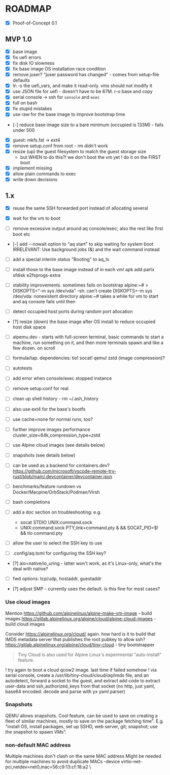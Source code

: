 # ROADMAP

- [x] Proof-of-Concept 0.1

## MVP 1.0

- [x] base image
- [x] fix uefi errors
- [x] fix disk IO slowness
- [x] fix base image OS installation race condition
- [x] remove juser? "juser password has changed" - comes from setup-file defaults
- [x] ln -s the uefi_vars, and make it read-only. vms should not modify it
- [x] use JSON file for uefi - doesn't have to be 67M. r-o base and copy
- [x] serial console -> ssh for `console` and `exec`
- [x] full on bash
- [x] fix stupid mistakes
- [x] use raw for the base image to improve bootstrap time
- [-] reduce base image size to a bare minimum (occupied is 133M) - fails under 500
- [x] guest: mkfs.fat -> ext4
- [x] remove setup.conf from root - rm didn't work
- [x] resize (up) the guest filesystem to match the guest storage size
    - but WHEN to do this?! we don't boot the vm yet ! do it on the FIRST boot
- [x] implement missing
- [x] allow plain commands to exec
- [x] write down decisions

## 1.x

- [x] reuse the same SSH forwarded port instead of allocating several
- [x] wait for the vm to boot

- [ ] remove excessive output around aq console/exec; also the rest like first boot etc

- [-] add --nowait option to "aq start" to skip waiting for system boot IRRELEVANT: Use background jobs (&) and the wait command instead

- [ ] add a special interim status "Booting" to aq_ls

- [ ] install those to the base image instead of in each vm! apk add partx sfdisk e2fsprogs-extra

- [ ] stability improvements. sometimes fails on bootstrap
        alpine:~# > DISKOPTS="-m sys /dev/vda"
        -sh: can't create DISKOPTS=-m sys /dev/vda: nonexistent directory
        alpine:~#
      takes a while for vm to start and aq console <vm> fails until then

- [ ] detect occupied host ports during random port allocation

- [?] resize (down) the base image after OS install to reduce occupied host disk space

- [ ] alpemu.dev - starts with full-screen terminal, basic commands to start a machine, run something on it, and then more terminals spawn and like a few dozen. on scroll
- [ ] formula/tap. dependencies: tio! socat! qemu! zstd (image compression)?
- [ ] autotests
- [ ] add error when console/exec stopped instance
- [ ] remove setup.conf for real
- [ ] clean up shell history - rm ~/.ash_history
- [ ] also use ext4 for the base's bootfs
- [ ] use cache=none for normal runs, too?
- [ ] further improve images performance cluster_size=64k,compression_type=zstd
- [ ] use Alpine cloud images (see details below)
- [ ] snapshots (see details below)
- [ ] can be used as a backend for containers.dev? https://github.com/microsoft/vscode-remote-try-rust/blob/main/.devcontainer/devcontainer.json
- [ ] benchmarks/feature rundown vs Docker/Macpine/OrbStack/Podman/Virsh
- [ ] bash completions

- [ ] add a doc section on troubleshooting: e.g.
  - socat STDIO UNIX:command.sock
  - UNIX:command.sock PTY,link=command.pty & && SOCAT_PID=$! && tio command.pty

- [ ] allow the user to select the SSH key to use
- [ ] .config/aq.toml for configuring the SSH key?

- [?] aio=native/io_uring - latter won't work, as it's Linux-only, what's the deal with native?

- [ ] fwd options: tcp/udp, hostaddr, guestaddr

- [?] adjust SMP - currently uses the default. is this fine for most cases?

### Use cloud images

Mention https://github.com/alpinelinux/alpine-make-vm-image - build images
https://gitlab.alpinelinux.org/alpine/cloud/alpine-cloud-images - build cloud images

Consider https://alpinelinux.org/cloud/ again. how hard is it to build that IMDS metadata server that publishes the root pubkey to allow ssh?
https://gitlab.alpinelinux.org/alpine/cloud/tiny-cloud - tiny bootstrapper
> Tiny Cloud is also used for Alpine Linux's experimental "auto-install" feature.

! try again to boot a cloud qcow2 image. last time if failed somehow
! via serial console, create a /usr/lib/tiny-cloud/cloud/*aq*/imds file, and an autodetect, forward a socket to the guest, and extract add code to extract user-data and ssh_authorized_keys from that socket (no http, just yaml, base64 encoded: decode and parse with yx yaml parser)

### Snapshots

QEMU allows snapshots. Cool feature, can be used to save on creating a fleet of similar machines, mostly to save on the package fetching time". E.g. "install OS, install packages, set up SSHD, web server, git; snapshot; use the snapshot to spawn VMs".

### non-default MAC address

Multiple machines don't clash on the same MAC address
Might be needed for multiple machines to avoid duplicate MACs
    -device virtio-net-pci,netdev=net0,mac=56:c9:13:cf:18:a2 \
